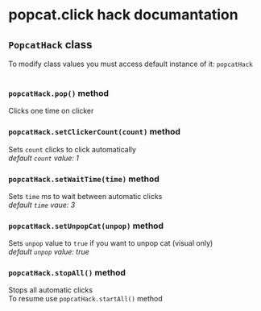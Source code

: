 # popcat.click hack documantation

## `PopcatHack` class
To modify class values you must access default instance of it: `popcatHack`
<br><br>

### `popcatHack.pop()` method
Clicks one time on clicker

### `popcatHack.setClickerCount(count)` method
Sets `count` clicks to click automatically<br>
*default `count` value: 1*

### `popcatHack.setWaitTime(time)` method
Sets `time` ms to wait between automatic clicks<br>
*default `time` vaue: 3*

### `popcatHack.setUnpopCat(unpop)` method
Sets `unpop` value to `true` if you want to unpop cat (visual only)<br>
*default `unpop` value: true*

### `popcatHack.stopAll()` method
Stops all automatic clicks<br>
To resume use `popcatHack.startAll()` method